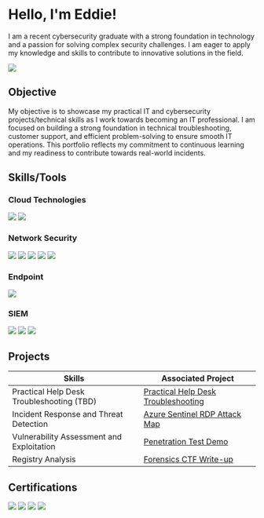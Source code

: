 # Hello, I'm Eddie!

I am a recent cybersecurity graduate with a strong foundation in technology and a passion for solving complex security challenges. I am eager to apply my knowledge and skills to contribute to innovative solutions in the field.

<a href="https://www.linkedin.com/in/ebfm"><img src="https://img.shields.io/badge/-LinkedIn-0072b1?&style=for-the-badge&logo=linkedin&logoColor=white" /></a>

## Objective

My objective is to showcase my practical IT and cybersecurity projects/technical skills as I work towards becoming an IT professional. I am focused on building a strong foundation in technical troubleshooting, customer support, and efficient problem-solving to ensure smooth IT operations. This portfolio reflects my commitment to continuous learning and my readiness to contribute towards real-world incidents.

## Skills/Tools

### Cloud Technologies
<div>
    <img src="https://img.shields.io/badge/-Azure-0078D4?style=for-the-badge&logo=Microsoft-Azure&logoColor=white" />
    <img src="https://img.shields.io/badge/-AWS-FF9900?style=for-the-badge&logo=Amazon-AWS&logoColor=white" />
</div>

### Network Security 
<div>
    <img src="https://img.shields.io/badge/-Wireshark-F7E8A3?&style=for-the-badge&logo=Wireshark&logoColor=black" />
    <img src="https://img.shields.io/badge/-Suricata-EF3B2D?&style=for-the-badge&logo=Suricata&logoColor=white" />
    <img src="https://img.shields.io/badge/-Nmap-D2B48C?style=for-the-badge&logo=TCP/IP&logoColor=white" />
    <img src="https://img.shields.io/badge/-OpenVAS-32CD32?style=for-the-badge&logo=OpenVAS&logoColor=white" />
    <img src="https://img.shields.io/badge/-Nessus-DDA0DD?style=for-the-badge&logo=Nessus&logoColor=white" />
</div>

### Endpoint
<div>
    <img src="https://img.shields.io/badge/-Microsoft_Defender-00A4EF?&style=for-the-badge&logo=Microsoft&logoColor=white" />
    
</div>

### SIEM
<div>
     <img src="https://img.shields.io/badge/-Azure_Sentinel-0078D4?&style=for-the-badge&logo=Microsoft-Azure&logoColor=white" />
    <img src="https://img.shields.io/badge/-Splunk-000000?&style=for-the-badge&logo=Splunk&logoColor=white" />
    <img src="https://img.shields.io/badge/-Elastic-005571?&style=for-the-badge&logo=Elastic&logoColor=white" />
</div>

## Projects

| Skills                                        | Associated Project         |
|-----------------------------------------------|----------------------------|
| Practical Help Desk Troubleshooting (TBD)     | <a href="https://github.com/EBFMM/Practical-Help-Desk-Troubleshooting"> Practical Help Desk Troubleshooting </a>|
| Incident Response and Threat Detection        | <a href="https://github.com/EBFMM/Azure-Sentinel-RDP-Attack-Map">Azure Sentinel RDP Attack Map|
| Vulnerability Assessment and Exploitation     | <a href="https://github.com/EBFMM/Penetration-Test-Demo">Penetration Test Demo</a>|
| Registry Analysis                             | <a href="https://github.com/EBFMM/Forensics-CTF-Writeup">Forensics CTF Write-up </a>|

## Certifications
<div>
<img src="https://img.shields.io/badge/-Google%20Cybersecurity%20Professional-8B4513?style=for-the-badge&logo=Google&logoColor=black" />
<img src="https://img.shields.io/badge/-Security%2B-FF0000?&style=for-the-badge&logo=CompTIA&logoColor=white" />
<img src="https://img.shields.io/badge/-CySA%2B-007BFF?&style=for-the-badge&logo=CompTIA&logoColor=white" />
<img src="https://img.shields.io/badge/-BTL1-1E90FF?&style=for-the-badge&logo=lock&logoColor=white" />
<!--<img src="https://img.shields.io/badge/-CDSA-006400?&style=for-the-badge&logoColor=white" />-->
</div>
